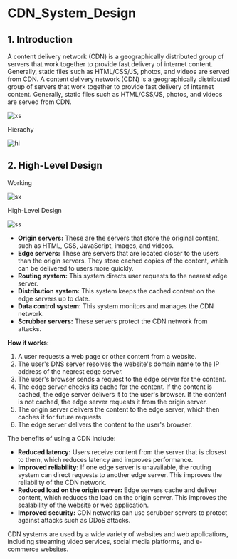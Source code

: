 # CDN_System_Design

## 1. Introduction

A content delivery network (CDN) is a geographically distributed group of servers that work together to provide fast delivery of internet content. Generally, static files such as HTML/CSS/JS, photos, and videos are served from CDN.
A content delivery network (CDN) is a geographically distributed group of servers that work together to provide fast delivery of internet content. Generally, static files such as HTML/CSS/JS, photos, and videos are served from CDN.

![xs](https://github.com/dhruv2x/CDN_System_Design/assets/84621641/32e62abe-e424-44bb-aae7-da87b8f28389)

Hierachy

![hi](https://github.com/dhruv2x/CDN_System_Design/assets/84621641/4842d32b-ff25-4640-9253-2a9b8867cf8a)


## 2. High-Level Design

Working

![sx](https://github.com/dhruv2x/CDN_System_Design/assets/84621641/c5c0f802-9503-4d01-b264-64584f8242e9)


High-Level Design

![ss](https://github.com/dhruv2x/CDN_System_Design/assets/84621641/edaefe63-8a62-4d5b-9548-92deaa9ec920)

- **Origin servers:** These are the servers that store the original content, such as HTML, CSS, JavaScript, images, and videos.
- **Edge servers:** These are servers that are located closer to the users than the origin servers. They store cached copies of the content, which can be delivered to users more quickly.
- **Routing system:** This system directs user requests to the nearest edge server.
- **Distribution system:** This system keeps the cached content on the edge servers up to date.
- **Data control system:** This system monitors and manages the CDN network.
- **Scrubber servers:** These servers protect the CDN network from attacks.

**How it works:**

1. A user requests a web page or other content from a website.
2. The user's DNS server resolves the website's domain name to the IP address of the nearest edge server.
3. The user's browser sends a request to the edge server for the content.
4. The edge server checks its cache for the content. If the content is cached, the edge server delivers it to the user's browser. If the content is not cached, the edge server requests it from the origin server.
5. The origin server delivers the content to the edge server, which then caches it for future requests.
6. The edge server delivers the content to the user's browser.

The benefits of using a CDN include:

- **Reduced latency:** Users receive content from the server that is closest to them, which reduces latency and improves performance.
- **Improved reliability:** If one edge server is unavailable, the routing system can direct requests to another edge server. This improves the reliability of the CDN network.
- **Reduced load on the origin server:** Edge servers cache and deliver content, which reduces the load on the origin server. This improves the scalability of the website or web application.
- **Improved security:** CDN networks can use scrubber servers to protect against attacks such as DDoS attacks.

CDN systems are used by a wide variety of websites and web applications, including streaming video services, social media platforms, and e-commerce websites.
